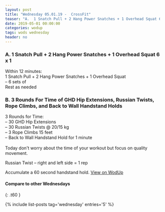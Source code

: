 ```yaml
---
layout: post
title: "Wednesday 05.01.19 -  CrossFit"
teaser: "A.  1 Snatch Pull + 2 Hang Power Snatches + 1 Overhead Squat 6 x 1<br/> B.  3 Rounds For Time of GHD Hip Extensions, Russian Twists, Rope Climbs, and Back to Wall Handstand Holds"
date: 2019-05-01 00:00:00
categories: wodup
tags: wods wednesday
header: no
---
```



<h3>A.  1 Snatch Pull + 2 Hang Power Snatches + 1 Overhead Squat 6 x 1</h3>
Within 12 minutes:<br/>
1 Snatch Pull + 2 Hang Power Snatches + 1 Overhead Squat<br/>– 6 sets of <br/>Rest as needed<br/>
<h3>B.  3 Rounds For Time of GHD Hip Extensions, Russian Twists, Rope Climbs, and Back to Wall Handstand Holds</h3>
3 Rounds for Time:<br/>– 30 GHD Hip Extensions<br/>– 30 Russian Twists @ 20/15 kg<br/>– 3 Rope Climbs 15 feet<br/>– Back to Wall Handstand Hold for 1 minute<br/><br/>Today don't worry about the time of your workout but focus on quality movement.

Russian Twist – right and left side = 1 rep

Accumulate a 60 second handstand hold.
<a href="https://www.wodup.com/gyms/asphodel/wods/15912" target="blank">View on WodUp</a>


#### Compare to other Wednesdays
{: .t60 }

{% include list-posts tag='wednesday' entries='5' %}